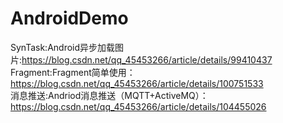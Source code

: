 # AndroidDemo
SynTask:Android异步加载图片:https://blog.csdn.net/qq_45453266/article/details/99410437<br/>
Fragment:Fragment简单使用：https://blog.csdn.net/qq_45453266/article/details/100751533<br/>
消息推送:Andriod消息推送（MQTT+ActiveMQ）：https://blog.csdn.net/qq_45453266/article/details/104455026<br/>
